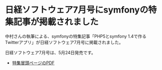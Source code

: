 日経ソフトウェア7月号にsymfonyの特集記事が掲載されました
========================================================

中村さんの執筆による、symfonyの特集記事「PHP5とsymfony 1.4で作るTwitterアプリ」が日経ソフトウェア7月号に掲載されました。

日経ソフトウェア7月号は、5月24日発売です。

- [特集冒頭ページのPDF](http://itpro.nikkeibp.co.jp/NSW/yomidokoro/pdf/1007t3.pdf)

